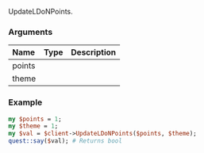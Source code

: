 UpdateLDoNPoints.
### Arguments
**Name**|**Type**|**Description**
:---|:---|:---
points||
theme||

### Example

```perl
my $points = 1;
my $theme = 1;
my $val = $client->UpdateLDoNPoints($points, $theme);
quest::say($val); # Returns bool
```